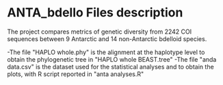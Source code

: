 # ANTA_bdello Files description

The project compares metrics of genetic diversity from 2242 COI sequences between 9 Antarctic and 14
non-Antarctic bdelloid species.

-The file "HAPLO whole.phy" is the alignment at the haplotype level to obtain the phylogenetic tree in "HAPLO whole BEAST.tree"
-The file "anda data.csv" is the dataset used for the statistical analyses and to obtain the plots, with R script reported in "anta analyses.R"
